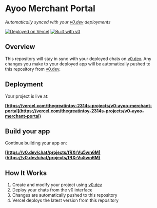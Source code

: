 # Ayoo Merchant Portal

*Automatically synced with your [v0.dev](https://v0.dev) deployments*

[![Deployed on Vercel](https://img.shields.io/badge/Deployed%20on-Vercel-black?style=for-the-badge&logo=vercel)](https://vercel.com/thegreatintoy-2314s-projects/v0-ayoo-merchant-portal)
[![Built with v0](https://img.shields.io/badge/Built%20with-v0.dev-black?style=for-the-badge)](https://v0.dev/chat/projects/fRXrVu5wn6M)

## Overview

This repository will stay in sync with your deployed chats on [v0.dev](https://v0.dev).
Any changes you make to your deployed app will be automatically pushed to this repository from [v0.dev](https://v0.dev).

## Deployment

Your project is live at:

**[https://vercel.com/thegreatintoy-2314s-projects/v0-ayoo-merchant-portal](https://vercel.com/thegreatintoy-2314s-projects/v0-ayoo-merchant-portal)**

## Build your app

Continue building your app on:

**[https://v0.dev/chat/projects/fRXrVu5wn6M](https://v0.dev/chat/projects/fRXrVu5wn6M)**

## How It Works

1. Create and modify your project using [v0.dev](https://v0.dev)
2. Deploy your chats from the v0 interface
3. Changes are automatically pushed to this repository
4. Vercel deploys the latest version from this repository

